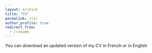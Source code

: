 ```yaml
---
layout: archive
title: "CV"
permalink: /cv/
author_profile: true
redirect_from:
  - /resume
---
```



You can download an updated version of my CV in French or in English


